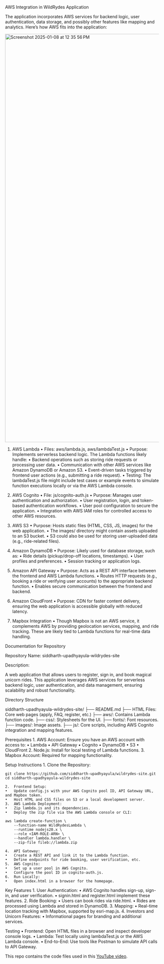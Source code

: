 AWS Integration in WildRydes Application

The application incorporates AWS services for backend logic, user authentication, data storage, and possibly other features like mapping and analytics. Here’s how AWS fits into the application:


<img width="1331" alt="Screenshot 2025-01-08 at 12 35 56 PM" src="https://github.com/user-attachments/assets/eb5922cf-6f83-41f8-a091-29f9e1aeb346" />


1. AWS Lambda
	•	Files: aws/lambda.js, aws/lambdaTest.js
	•	Purpose: Implements serverless backend logic. The Lambda functions likely handle:
	•	Backend operations such as storing ride requests or processing user data.
	•	Communication with other AWS services like Amazon DynamoDB or Amazon S3.
	•	Event-driven tasks triggered by frontend user actions (e.g., submitting a ride request).
	•	Testing: The lambdaTest.js file might include test cases or example events to simulate function executions locally or via the AWS Lambda console.

2. AWS Cognito
	•	File: js/cognito-auth.js
	•	Purpose: Manages user authentication and authorization.
	•	User registration, login, and token-based authentication workflows.
	•	User pool configuration to secure the application.
	•	Integration with AWS IAM roles for controlled access to other AWS resources.

3. AWS S3
	•	Purpose: Hosts static files (HTML, CSS, JS, images) for the web application.
	•	The images/ directory might contain assets uploaded to an S3 bucket.
	•	S3 could also be used for storing user-uploaded data (e.g., ride-related files).

4. Amazon DynamoDB
	•	Purpose: Likely used for database storage, such as:
	•	Ride details (pickup/drop-off locations, timestamps).
	•	User profiles and preferences.
	•	Session tracking or application logs.

5. Amazon API Gateway
	•	Purpose: Acts as a REST API interface between the frontend and AWS Lambda functions.
	•	Routes HTTP requests (e.g., booking a ride or verifying user accounts) to the appropriate backend function.
	•	Enables secure communication between the frontend and backend.

6. Amazon CloudFront
	•	Purpose: CDN for faster content delivery, ensuring the web application is accessible globally with reduced latency.

7. Mapbox Integration
	•	Though Mapbox is not an AWS service, it complements AWS by providing geolocation services, mapping, and ride tracking. These are likely tied to Lambda functions for real-time data handling.

Documentation for Repository

Repository Name: siddharth-upadhyayula-wildrydes-site

Description:

A web application that allows users to register, sign in, and book magical unicorn rides. This application leverages AWS services for serverless backend logic, user authentication, and data management, ensuring scalability and robust functionality.

Directory Structure

siddharth-upadhyayula-wildrydes-site/
├── README.md
├── HTML Files: Core web pages (apply, FAQ, register, etc.)
├── aws/: Contains Lambda function code.
├── css/: Stylesheets for the UI.
├── fonts/: Font resources.
├── images/: Image assets.
├── js/: Core scripts, including AWS Cognito integration and mapping features.

Prerequisites
	1.	AWS Account: Ensure you have an AWS account with access to:
	•	Lambda
	•	API Gateway
	•	Cognito
	•	DynamoDB
	•	S3
	•	CloudFront
	2.	Node.js: Install for local testing of Lambda functions.
	3.	Mapbox Account: Required for mapping functionality.

Setup Instructions
	1.	Clone the Repository:
 
```
git clone https://github.com/siddharth-upadhyayula/wildrydes-site.git
cd siddharth-upadhyayula-wildrydes-site
```

	2.	Frontend Setup:
	•	Update config.js with your AWS Cognito pool ID, API Gateway URL, and Mapbox token.
	•	Host HTML and CSS files on S3 or a local development server.
	3.	AWS Lambda Deployment:
	•	Zip lambda.js and its dependencies.
	•	Deploy the zip file via the AWS Lambda console or CLI:
 
```
aws lambda create-function \
    --function-name WildRydesLambda \
    --runtime nodejs20.x \
    --role <IAM-ROLE-ARN> \
    --handler lambda.handler \
    --zip-file fileb://lambda.zip
```

	4.	API Gateway:
	•	Create a REST API and link it to the Lambda function.
	•	Define endpoints for ride booking, user verification, etc.
	5.	AWS Cognito:
	•	Set up a user pool in AWS Cognito.
	•	Configure the pool ID in cognito-auth.js.
	6.	Run Locally:
	•	Open index.html in a browser for the homepage.

Key Features
	1.	User Authentication:
	•	AWS Cognito handles sign-up, sign-in, and user verification.
	•	signin.html and register.html implement these features.
	2.	Ride Booking:
	•	Users can book rides via ride.html.
	•	Rides are processed using Lambda and stored in DynamoDB.
	3.	Mapping:
	•	Real-time location tracking with Mapbox, supported by esri-map.js.
	4.	Investors and Unicorn Features:
	•	Informational pages for branding and additional services.

Testing
	•	Frontend: Open HTML files in a browser and inspect developer console logs.
	•	Lambda: Test locally using lambdaTest.js or the AWS Lambda console.
	•	End-to-End: Use tools like Postman to simulate API calls to API Gateway.

This repo contains the code files used in this [YouTube video](https://youtu.be/K6v6t5z6AsU).



